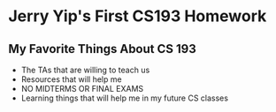 # Jerry Yip's First CS193 Homework

## My Favorite Things About CS 193

- The TAs that are willing to teach us
- Resources that will help me 
- NO MIDTERMS OR FINAL EXAMS
- Learning things that will help me in my future CS classes
